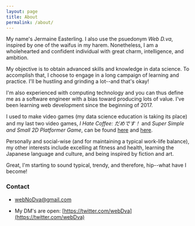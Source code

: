 ```yaml
---
layout: page
title: About
permalink: /about/
---
```


My name's Jermaine Easterling. I also use the psuedonym *Web D.va*, inspired by one of the waifus in my harem. Nonetheless, I am a wholehearted and confident individual with great charm, intelligence, and ambition.

My objective is to obtain advanced skills and knowledge in data science. To accomplish that, I choose to engage in a long campaign of learning and practice. I'll be hustling and grinding a lot--and that's okay!

I'm also experienced with computing technology and you can thus define me as a software engineer with a bias toward producing lots of value. I've been learning web development since the beginning of 2017.

I used to make video games (my data science education is taking its place) and my last two video games, *I Hate Coffee: だめです！* and *Super Simple and Small 2D Platformer Game*, can be found [here](https://webdva.github.io/I-Hate-Coffee-/public_html/) and [here](https://webdva.github.io/Super-Simple-and-Small-2D-Platformer-Game/public_html/index.html).

Personally and social-wise (and for maintaining a typical work-life balance), my other interests include excelling at fitness and health, learning the Japanese language and culture, and being inspired by fiction and art.

Great, I'm starting to sound typical, trendy, and therefore, hip--what have I become!

### Contact

 * [webNoDva@gmail.com](mailto:webNoDva@gmail.com)

 * My DM's are open: [https://twitter.com/webDva](https://twitter.com/webDva)